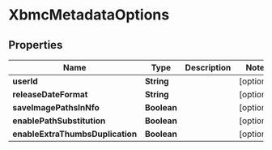

# XbmcMetadataOptions


## Properties

| Name | Type | Description | Notes |
|------------ | ------------- | ------------- | -------------|
|**userId** | **String** |  |  [optional] |
|**releaseDateFormat** | **String** |  |  [optional] |
|**saveImagePathsInNfo** | **Boolean** |  |  [optional] |
|**enablePathSubstitution** | **Boolean** |  |  [optional] |
|**enableExtraThumbsDuplication** | **Boolean** |  |  [optional] |



